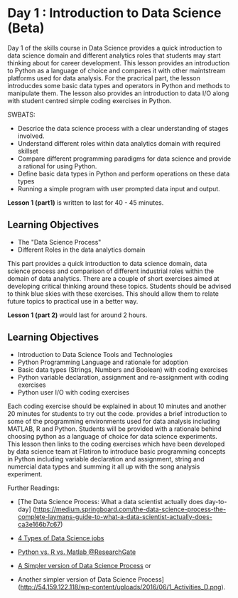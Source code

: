 # Day 1 : Introduction to Data Science  (Beta)

Day 1 of the skills course in Data Science provides a quick introduction to data science domain and different analytics roles that students may start thinking about for career development. This lesson provides an introduction to Python as a language of choice and compares it with other maintstream platforms used for data analysis. For the pracrical part, the lesson introducdes some basic data types and operators in Python and methods to manipulate them. The lesson also provides an introduction to data I/O along with student centred simple coding exercises in Python. 

SWBATS: 

* Descrice the data science process with a clear understanding of stages involved. 
* Understand different roles within data analytics domain with required skillset
* Compare different programming paradigms for data science and provide a rational for using Python. 
* Define basic data types in Python and perform operations on these data types
* Running a simple program with user prompted data input and output.



**Lesson 1 (part1)** is written to last for 40 - 45 minutes.

##  Learning Objectives

* The "Data Science Process" 
* Different Roles in the data analytics domain


This part provides a quick introduction to data science domain, data science process and comparison of different industrial roles within the domain of data analytics. There are a couple of short exercises aimed at developing critical thinking around these topics. Students should be advised to think blue skies with these exercises. This should allow them to relate future topics to practical use in a better way. 


**Lesson 1 (part 2)** would last for around 2 hours. 

## Learning Objectives

* Introduction to Data Science Tools and Technologies
* Python Programming Language and rationale for adoption
* Basic data types (Strings, Numbers and Boolean) with coding exercises
* Python variable declaration, assignment and re-assignment with coding exercises
* Python user I/O with coding exercises

Each coding exercise should be explained in about 10 minutes and another 20 minutes for students to try out the code.  provides a brief introduction to some of the programming environments used for data analysis including MATLAB, R and Python. Students will be provided with a rationale behind choosing python as a language of choice for data science experiments. This lesson then links to the coding exercises which have been developed by data science team at Flatiron to introduce basic programming concepts in Python including variable declaration and assignment, string and numercial data types and summing it all up with the song analysis experiment. 

Further Readings: 

* [The Data Science Process: What a data scientist actually does day-to-day] (https://medium.springboard.com/the-data-science-process-the-complete-laymans-guide-to-what-a-data-scientist-actually-does-ca3e166b7c67)

* [4 Types of Data Science jobs](https://blog.udacity.com/2018/01/4-types-data-science-jobs.html)
* [Python vs. R vs. Matlab @ResearchGate](https://www.researchgate.net/profile/Ceyhun_Ozgur/publication/301970357_Matlab_vs_Python_vs_R/links/572d054a08aeb1c73d11b6fe/Matlab-vs-Python-vs-R) 

* [A Simpler version of Data Science Process](https://cdn.slidemodel.com/wp-content/uploads/7309-01-data-science-powerpointp-template-16x9-04-870x489.jpg) or 
* Another simpler version of Data Science Process](http://54.159.122.118/wp-content/uploads/2016/06/1_Activities_D.png). 
